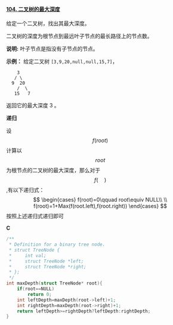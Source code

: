 #### [104. 二叉树的最大深度](https://leetcode-cn.com/problems/maximum-depth-of-binary-tree/)



给定一个二叉树，找出其最大深度。

二叉树的深度为根节点到最远叶子节点的最长路径上的节点数。

**说明:** 叶子节点是指没有子节点的节点。

**示例：**
给定二叉树 `[3,9,20,null,null,15,7]`，

```
    3
   / \
  9  20
    /  \
   15   7
```

返回它的最大深度 3 。

**递归**

设$$f(root)$$计算以$$root$$为根节点的二叉树的最大深度，那么对于$$f(\quad)$$,有以下递归式：
$$
\begin{cases}
f(root)=0\qquad root\equiv NULL\\
\\
f(root)=1+Max(f(root.left),f(root.right))
\end{cases}
$$
按照上述递归式递归即可

**C**

```c
/**
 * Definition for a binary tree node.
 * struct TreeNode {
 *     int val;
 *     struct TreeNode *left;
 *     struct TreeNode *right;
 * };
 */
int maxDepth(struct TreeNode* root){
    if(root==NULL)
        return 0;
    int leftDepth=maxDepth(root->left)+1;
    int rightDepth=maxDepth(root->right)+1;
    return leftDepth>=rightDepth?leftDepth:rightDepth;
}
```

